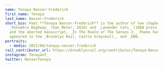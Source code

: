 ```yaml
---
name: Tenaya Nasser-Frederick
first_name: Tenaya
last_name: Nasser-Frederick
short_bio: Poet **Tenaya Nasser-Frederick** is the author of two chapbooks,
  _Penumbra Highway_ (Gas Meter, 2018) and _Lavender Cats_ (1080 press, 2020)
  and the aborted manuscript, _In The Realm of The Senses 2._ Poems have
  appeared in the _Brooklyn Rail, Castle Greyskull,_ and _EBB._
portraits:
  - media: 2023/08/tenaya-nasser-frederick
rail_contributor_url: https://brooklynrail.org/contributor/Tenaya-Nasser-Frederick
instagram: Tenayanf_
twitter: NasserTenaya
---
```

